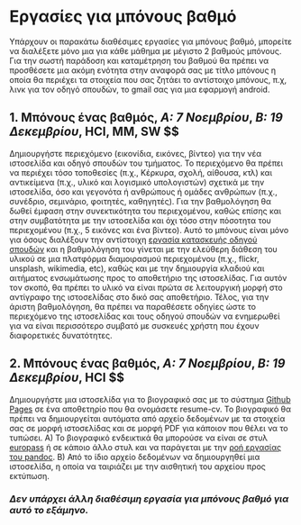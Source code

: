 # Εργασίες για μπόνους βαθμό

Υπάρχουν οι παρακάτω διαθέσιμες εργασίες για μπόνους βαθμό, μπορείτε να διαλέξετε μόνο μια για κάθε μάθημα με μέγιστο 2 βαθμούς μπόνους. Για την σωστή παράδοση και καταμέτρηση του βαθμού θα πρέπει να προσθέσετε μια ακόμη ενότητα στην αναφορά σας με τίτλο μπόνους η οποία θα περιέχει τα στοιχεία που σας ζητάει το αντίστοιχο μπόνους, π.χ, λινκ για τον οδηγό σπουδών, το gmail σας για μια εφαρμογή android.


## 1. Μπόνους ένας βαθμός, *A: 7 Νοεμβρίου*, *Β: 19 Δεκεμβρίου*, HCI, MM, SW $$

Δημιουργήστε περιεχόμενο (εικονίδια, εικόνες, βίντεο) για την νέα ιστοσελίδα και οδηγό σπουδών του τμήματος. Το περιεχόμενο θα πρέπει να περιέχει τόσο τοποθεσίες (π.χ., Κέρκυρα, σχολή, αίθουσα, κτλ) και αντικείμενα (π.χ., υλικό και λογισμικό υπολογιστών) σχετικά με την ιστοσελίδα, όσο και γεγονότα ή ανθρώπους ή ομάδες ανθρώπων (π.χ., συνέδριο, σεμινάριο, φοιτητές, καθηγητές). Για την βαθμολόγηση θα δωθεί έμφαση στην συνεκτικότητα του περιεχομένου, καθώς επίσης και στην συμβατότητα με την ιστοσελίδα και όχι τόσο στην πόσοτητα του περιεχομένου (π.χ., 5 εικόνες και ένα βίντεο). Αυτό το μπόνους είναι μόνο για όσους διαλέξουν την αντίστοιχη [εργασία κατασκευής οδηγού σπουδών](/projects/study-guide/) και η βαθμολόγηση του γίνεται με την ελεύθερη διάθεση του υλικού σε μια πλατφόρμα διαμοιρασμού περιεχομένου (π.χ., flickr, unsplash, wikimedia, etc), καθώς και με την δημιουργία κλαδιού και αιτήματος ενσωμάτωσης προς το αποθετήριο της ιστοσελίδας. Για αυτόν τον σκοπό, θα πρέπει το υλικό να είναι πρώτα σε λειτουργική μορφή στο αντίγραφο της ιστοσελίδας στο δικό σας αποθετήριο. Τέλος, για την άριστη βαθμολόγηση, θα πρέπει να παραθέσετε οδηγίες ώστε το περιεχόμενο της ιστοσελίδας και τους οδηγού σπουδών να ενημερωθεί για να είναι περισσότερο συμβατό με συσκευές χρήστη που έχουν διαφορετικές δυνατότητες.

## 2. Μπόνους ένας βαθμός, *A: 7 Νοεμβρίου*, *Β: 19 Δεκεμβρίου*, HCI $$

Δημιουργήστε μια ιστοσελίδα για το βιογραφικό σας με το σύστημα [Github Pages](https://pages.github.com/) σε ένα αποθετηρίο που θα ονομάσετε resume-cv. Το βιογραφικό θα πρέπει να δημιουργείται αυτόματα από αρχείο δεδομένων με τα στοιχεία σας σε μορφή ιστοσελίδας και σε μορφή PDF για κάποιον που θέλει να το τυπώσει. A) Το βιογραφικό ενδεικτικά θα μπορούσε να είναι σε στυλ [europass](https://github.com/gsilano/EuropeCV) ή σε κάποιο άλλο στυλ και να παράγεται με την [ροή εργασίας του pandoc](https://github.com/mrzool/cv-boilerplate). B) Από το ίδιο αρχείο δεδομένων να δημιουργηθεί μια ιστοσελίδα, η οποία να ταιριάζει με την αισθητική του αρχείου προς εκτύπωση.

### *Δεν υπάρχει άλλη διαθέσιμη εργασία για μπόνους βαθμό για αυτό το εξάμηνο.*
